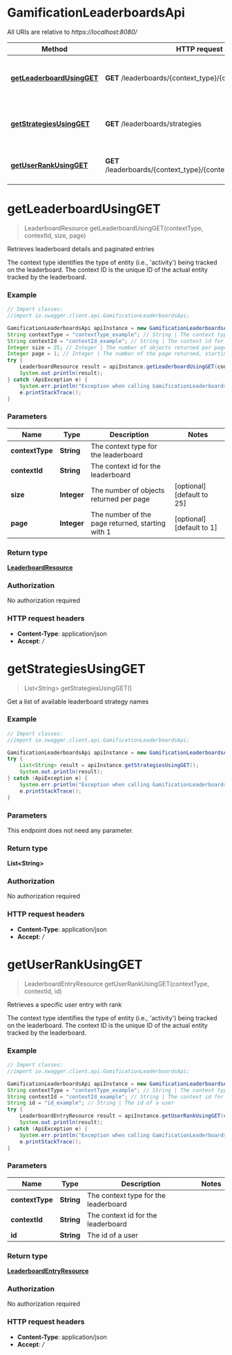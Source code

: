 # GamificationLeaderboardsApi

All URIs are relative to *https://localhost:8080/*

Method | HTTP request | Description
------------- | ------------- | -------------
[**getLeaderboardUsingGET**](GamificationLeaderboardsApi.md#getLeaderboardUsingGET) | **GET** /leaderboards/{context_type}/{context_id} | Retrieves leaderboard details and paginated entries
[**getStrategiesUsingGET**](GamificationLeaderboardsApi.md#getStrategiesUsingGET) | **GET** /leaderboards/strategies | Get a list of available leaderboard strategy names
[**getUserRankUsingGET**](GamificationLeaderboardsApi.md#getUserRankUsingGET) | **GET** /leaderboards/{context_type}/{context_id}/users/{id}/rank | Retrieves a specific user entry with rank


<a name="getLeaderboardUsingGET"></a>
# **getLeaderboardUsingGET**
> LeaderboardResource getLeaderboardUsingGET(contextType, contextId, size, page)

Retrieves leaderboard details and paginated entries

The context type identifies the type of entity (i.e., &#39;activity&#39;) being tracked on the leaderboard. The context ID is the unique ID of the actual entity tracked by the leaderboard.

### Example
```java
// Import classes:
//import io.swagger.client.api.GamificationLeaderboardsApi;

GamificationLeaderboardsApi apiInstance = new GamificationLeaderboardsApi();
String contextType = "contextType_example"; // String | The context type for the leaderboard
String contextId = "contextId_example"; // String | The context id for the leaderboard
Integer size = 25; // Integer | The number of objects returned per page
Integer page = 1; // Integer | The number of the page returned, starting with 1
try {
    LeaderboardResource result = apiInstance.getLeaderboardUsingGET(contextType, contextId, size, page);
    System.out.println(result);
} catch (ApiException e) {
    System.err.println("Exception when calling GamificationLeaderboardsApi#getLeaderboardUsingGET");
    e.printStackTrace();
}
```

### Parameters

Name | Type | Description  | Notes
------------- | ------------- | ------------- | -------------
 **contextType** | **String**| The context type for the leaderboard |
 **contextId** | **String**| The context id for the leaderboard |
 **size** | **Integer**| The number of objects returned per page | [optional] [default to 25]
 **page** | **Integer**| The number of the page returned, starting with 1 | [optional] [default to 1]

### Return type

[**LeaderboardResource**](LeaderboardResource.md)

### Authorization

No authorization required

### HTTP request headers

 - **Content-Type**: application/json
 - **Accept**: */*

<a name="getStrategiesUsingGET"></a>
# **getStrategiesUsingGET**
> List&lt;String&gt; getStrategiesUsingGET()

Get a list of available leaderboard strategy names

### Example
```java
// Import classes:
//import io.swagger.client.api.GamificationLeaderboardsApi;

GamificationLeaderboardsApi apiInstance = new GamificationLeaderboardsApi();
try {
    List<String> result = apiInstance.getStrategiesUsingGET();
    System.out.println(result);
} catch (ApiException e) {
    System.err.println("Exception when calling GamificationLeaderboardsApi#getStrategiesUsingGET");
    e.printStackTrace();
}
```

### Parameters
This endpoint does not need any parameter.

### Return type

**List&lt;String&gt;**

### Authorization

No authorization required

### HTTP request headers

 - **Content-Type**: application/json
 - **Accept**: */*

<a name="getUserRankUsingGET"></a>
# **getUserRankUsingGET**
> LeaderboardEntryResource getUserRankUsingGET(contextType, contextId, id)

Retrieves a specific user entry with rank

The context type identifies the type of entity (i.e., &#39;activity&#39;) being tracked on the leaderboard. The context ID is the unique ID of the actual entity tracked by the leaderboard.

### Example
```java
// Import classes:
//import io.swagger.client.api.GamificationLeaderboardsApi;

GamificationLeaderboardsApi apiInstance = new GamificationLeaderboardsApi();
String contextType = "contextType_example"; // String | The context type for the leaderboard
String contextId = "contextId_example"; // String | The context id for the leaderboard
String id = "id_example"; // String | The id of a user
try {
    LeaderboardEntryResource result = apiInstance.getUserRankUsingGET(contextType, contextId, id);
    System.out.println(result);
} catch (ApiException e) {
    System.err.println("Exception when calling GamificationLeaderboardsApi#getUserRankUsingGET");
    e.printStackTrace();
}
```

### Parameters

Name | Type | Description  | Notes
------------- | ------------- | ------------- | -------------
 **contextType** | **String**| The context type for the leaderboard |
 **contextId** | **String**| The context id for the leaderboard |
 **id** | **String**| The id of a user |

### Return type

[**LeaderboardEntryResource**](LeaderboardEntryResource.md)

### Authorization

No authorization required

### HTTP request headers

 - **Content-Type**: application/json
 - **Accept**: */*

